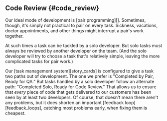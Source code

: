 ## Code Review {#code_review}

Our ideal mode of development is [pair programming][].
Sometimes, though, it's simply not practical to pair on every task.
Sickness, vacations, doctor appointments, and other things might interrupt a pair's work together.

At such times a task can be tackled by a solo developer.
But solo tasks must always be reviewed by another developer on the team.
(And the solo developer will try to choose a task that's relatively simple,
leaving the more complicated tasks for pair work.)

Our [task management system][story_cards] is configured to give a task two paths out of development.
The one we prefer is "Completed by Pair, Ready for QA."
But tasks handled by a solo developer follow an alternate path: "Completed Solo, Ready for Code Review."
That allows us to ensure that *every* piece of code that gets delivered to our customers has been seen by at least two developers.
Of course, that doesn't mean there aren't any problems, but it does shorten an important
[feedback loop][feedback_loops], catching most problems early, when fixing them is cheapest.
